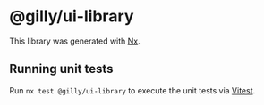 # @gilly/ui-library

This library was generated with [Nx](https://nx.dev).

## Running unit tests

Run `nx test @gilly/ui-library` to execute the unit tests via [Vitest](https://vitest.dev/).
